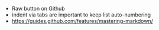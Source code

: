 * Raw button on Github
* indent via tabs are important to keep list auto-numbering
* https://guides.github.com/features/mastering-markdown/
